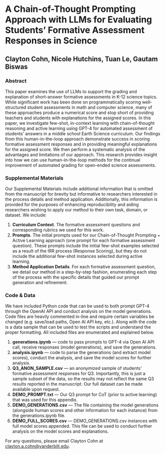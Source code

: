 # A Chain-of-Thought Prompting Approach with LLMs for Evaluating Students’ Formative Assessment Responses in Science
## Clayton Cohn, Nicole Hutchins, Tuan Le, Gautam Biswas

### Abstract
This paper examines the use of LLMs to support the grading and explanation of short-answer formative assessments in K-12 science topics. While significant work has been done on programmatically scoring well-structured student assessments in math and computer science, many of these approaches produce a numerical score and stop short of providing teachers and students with explanations for the assigned scores. In this paper, we investigate few-shot, in-context learning with chain-of-thought reasoning and active learning using GPT-4 for automated assessment of students' answers in a middle school Earth Science curriculum. Our findings from this human-in-the-loop approach demonstrate success in scoring formative assessment responses and in providing meaningful explanations for the assigned score. We then perform a systematic analysis of the advantages and limitations of our approach. This research provides insight into how we can use human-in-the-loop methods for the continual improvement of automated grading for open-ended science assessments.

### Supplemental Materials
Our Supplemental Materials include additional information that is omitted from the manuscript for brevity but informative to researchers interested in the process details and method application. Additionally, this information is provided for the purposes of enhancing reproducibility and aiding researchers wishing to apply our method to their own task, domain, or dataset. We include:
1. **Curriculum Context**. The formative assessment questions and corresponding rubrics we used for this work.
2. **Prompts**. The initial prompts used for our Chain-of-Thought Prompting + Active Learning approach (one prompt for each formative assessment question). These prompts include the initial few-shot examples selected as a result of the IRR process (Response Scoring), but they do not include the additional few-shot instances selected during active learning.
3. **Method Application Details**. For each formative assessment question, we detail our method in a step-by-step fashion, enumerating each step of the process with the specific details that guided our prompt generation and refinement.

### Code & Data
We have included Python code that can be used to both prompt GPT-4 through the OpenAI API and conduct analysis on the model generations. Code files are heavily commented in-line and require certain variables be changed (e.g. save/load paths, Open AI API key, etc.). Along with the code is a data sample that can be used to test the scripts and understand the proper formatting. All included files are enumerated and explained below.

1. **generations.ipynb** — code to pass prompts to GPT-4 via Open AI API call, receive responses (model generations), and save the generations.
2. **analysis.ipynb** — code to parse the generations (and extract model scores), conduct the analysis, and save the model scores for further analysis.
3. **Q3_ANON_SAMPLE.csv** — an anonymized sample of students’ formative assessment responses for Q3. Importantly, this is just a sample subset of the data, so the results may not reflect the same Q3 results reported in the manuscript. Our full dataset can be made available upon request.
4. **DEMO_PROMPT.txt** — Our Q3 prompt for CoT (prior to active learning) that was used for this appendix.
5. **DEMO_GENERATIONS.csv** — The file containing the model generations (alongside human scores and other information for each instance) from the generations.ipynb file.
6. **DEMO_FULL_SCORES.csv** — DEMO_GENERATIONS.csv instances with full model scores appended. This file can be used to conduct further analysis on the model scores and explanations.

For any questions, please email Clayton Cohn at clayton.a.cohn@vanderbilt.edu.
